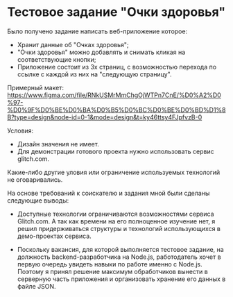 # Тестовое задание "Очки здоровья"

Было получено задание написать веб-приложение которое:
+ Хранит данные об "Очках здоровья";
+ "Очки здоровья" можно добавлять и снимать кликая на соответствующие кнопки;
+ Приложение состоит из 3х страниц, с возможностью перехода по ссылке с каждой из них на "следующую страницу".

Примерный макет:
https://www.figma.com/file/RNkUSMrMmChgOjWTPn7CnE/%D0%A2%D0%97-%D0%9F%D0%BE%D0%BA%D0%B5%D0%BC%D0%BE%D0%BD%D1%8B?type=design&node-id=0-1&mode=design&t=ky46ttsy4FJpfvzB-0

Условия:
+ Дизайн значения не имеет.
+ Для демонстрации готового проекта нужно использовать сервис glitch.com. 

Какие-либо другие уловия или ограничение используемых технологий не оговаривались.

На основе требований к соискателю и задания мной были сделаны следующие выводы:

+ Доступные технологии ограничиваются возможностями сервиса Glitch.com. А так как времени на его полноценное изучение нет, я решил придерживаться структуры и технологий использующихся в демо-проектах сервиса.

+ Поскольку вакансия, для которой выполняется тестовое задание, на должность backend-разработчика на Node.js, работодатель хочет в первую очередь увидеть навыки по работе именно с Node.js. Поэтому я принял решение максимум обработчиков вынести в серверную часть приложения и организовать хранение его данных в файле JSON.





